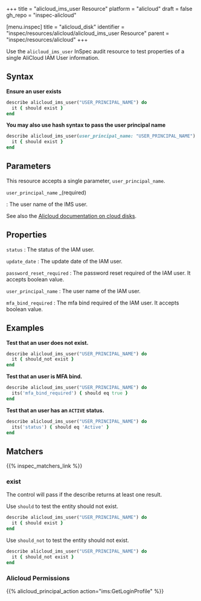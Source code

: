 +++
title = "alicloud_ims_user Resource"
platform = "alicloud"
draft = false
gh_repo = "inspec-alicloud"

[menu.inspec]
title = "alicloud_disk"
identifier = "inspec/resources/alicloud/alicloud_ims_user Resource"
parent = "inspec/resources/alicloud"
+++

Use the `alicloud_ims_user` InSpec audit resource to test properties of a single AliCloud IAM User information.

## Syntax

**Ensure an user exists**

```ruby
describe alicloud_ims_user("USER_PRINCIPAL_NAME") do
  it { should exist }
end
```

**You may also use hash syntax to pass the user principal name**

```ruby
describe alicloud_ims_user(user_principal_name: "USER_PRINCIPAL_NAME") do
  it { should exist }
end
```

## Parameters

This resource accepts a single parameter, `user_principal_name`.

`user_principal_name` _(required)

: The user name of the IMS user.  

See also the [Alicloud documentation on cloud disks](https://www.alibabacloud.com/help/doc-detail/25383.htm).

## Properties

`status`
: The status of the IAM user.

`update_date`
: The update date of the IAM user.

`password_reset_required`
: The password reset required of the IAM user. It accepts boolean value.

`user_principal_name`
: The user name of the IAM user.

`mfa_bind_required`
: The mfa bind required of the IAM user. It accepts boolean value.

## Examples

**Test that an user does not exist.**

```ruby
describe alicloud_ims_user("USER_PRINCIPAL_NAME") do
  it { should_not exist }
end
```

**Test that an user is MFA bind.**

```ruby
describe alicloud_ims_user("USER_PRINCIPAL_NAME") do
  its('mfa_bind_required') { should eq true }
end
```

**Test that an user has an `ACTIVE` status.**

```ruby
describe alicloud_ims_user("USER_PRINCIPAL_NAME") do
  its('status') { should eq 'Active' }
end
```

## Matchers

{{% inspec_matchers_link %}}

### exist

The control will pass if the describe returns at least one result.

Use `should` to test the entity should not exist.

```ruby
describe alicloud_ims_user("USER_PRINCIPAL_NAME") do
  it { should exist }
end
```

Use `should_not` to test the entity should not exist.

```ruby
describe alicloud_ims_user("USER_PRINCIPAL_NAME") do
  it { should_not exist }
end
```

### Alicloud Permissions

{{% alicloud_principal_action action="ims:GetLoginProfile" %}}

